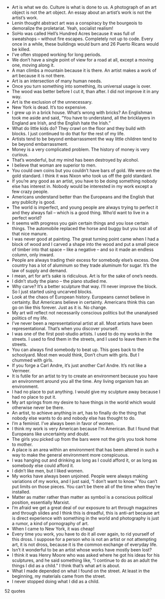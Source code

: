  - Art is what we do. Culture is what is done to us. A photograph of an art object is not the art object. An essay about an artist’s work is not the artist’s work.
 - Lenin thought abstract art was a conspiracy by the bourgeois to demoralize the proletariat. Yeah, socialist realism!
 - SoHo was called Hell’s Hundred Acres because it was full of sweatshops – without fire escapes. Completely not up to code. Every once in a while, these buildings would burn and 26 Puerto Ricans would be killed.
 - I’ve often stopped working for long periods.
 - We don’t have a single point of view for a road at all, except a moving one, moving along it.
 - A man climbs a mountain because it is there. An artist makes a work of art because it is not there.
 - Art is an intersection of many human needs.
 - Once you turn something into something, its universal usage is over.
 - The wood was better before I cut it, than after. I did not improve it in any way.
 - Art is the exclusion of the unnecessary.
 - New York is dead. It’s too expensive.
 - I grew up in a brick house. What’s wrong with bricks? An Englishman took me aside and said, “You have to understand, all the bricklayers in England are Irish, and the English hate the Irish.”
 - What do little kids do? They crawl on the floor and they build with blocks. I just continued to do that for the rest of my life.
 - Artists tend to be beyond embarrassment the way little children tend to be beyond embarrassment.
 - Money is a very complicated problem. The history of money is very curious.
 - That’s wonderful, but my mind has been destroyed by alcohol.
 - I believe that woman are superior to men.
 - You could own coins but you couldn’t have bars of gold. We were on the gold standard. I think it was Nixon who took us off the gold standard.
 - If you’re any good as an artist, you have to be doing something nobody else has interest in. Nobody would be interested in my work except a few crazy people.
 - Americans understand better than the Europeans and the English that any publicity is good.
 - The world is imperfect, and young people are always trying to perfect it and they always fail – which is a good thing. Who’d want to live in a perfect world?
 - It seems with progress you gain certain things and you lose certain things. The automobile replaced the horse and buggy but you lost all of that nice manure.
 - I was never good at painting. The great turning point came when I had a block of wood and I carved a shape into the wood and put a small piece of timber into that space – like a negative – and so it made an endless column, only inward.
 - People are always trading their excess for somebody else’s excess. One country has a lot of aluminum so they trade aluminum for sugar. It’s the law of supply and demand.
 - I mean, art for art’s sake is ridiculous. Art is for the sake of one’s needs.
 - I didn’t study the piano – the piano studied me.
 - Why carve? It’s a better sculpture that way. I’ll never improve the block. So I just started using uncarved blocks.
 - Look at the chaos of European history. Europeans cannot believe in certainty. But Americans believe in certainty. Americans think this can go on like this forever. Just as it is. No change.
 - My art will reflect not necessarily conscious politics but the unanalysed politics of my life.
 - I’ve never been a representational artist at all. Most artists have been representational. That’s when you discover yourself.
 - I was one of the first post-studio artists. I used to do my works in the streets. I used to find them in the streets, and I used to leave them in the streets.
 - You can always find somebody to beat up. This goes back to the schoolyard. Most men would think, Don’t chum with girls. But I chummed with girls.
 - If you forge a Carl Andre, it’s just another Carl Andre. It’s not like a Vermeer.
 - It is futile for an artist to try to create an environment because you have an environment around you all the time. Any living organism has an environment.
 - I had no place to put anything. I would give my sculpture away because I had no place to put it.
 - My art springs from my desire to have things in the world which would otherwise never be there.
 - An artist, to achieve anything in art, has to finally do the thing that nobody else wants to do and nobody else has thought to do.
 - I’m a feminist. I’ve always been in favor of women.
 - I think my work is very American because I’m American. But I found that Europeans like uncertainty and doubt.
 - The girls you picked up from the bars were not the girls you took home to mother.
 - A place is an area within an environment that has been altered in such a way to make the general environment more conspicuous.
 - I was hanging out and drinking as long as I could afford it, or as long as somebody else could afford it.
 - I didn’t like men, but I liked women.
 - My works have always been unjoined. People were always making variations of my works, and I just said, “I don’t want to know.” You can’t put limits on those pieces. You can’t be there all of the time when they’re installed.
 - Matter as matter rather than matter as symbol is a conscious political position, essentially Marxist.
 - I’m afraid we get a great deal of our exposure to art through magazines and through slides and I think this is dreadful, this is anti-art because art is direct experience with something in the world and photography is just a rumor, a kind of pornography of art.
 - When I came to New York, it was cheap!
 - Every time you work, you have to do it all over again, to rid yourself of this dross. I suppose for a person who is not an artist or not attempting art, it is not dross, because it is the common exchange of everyday life.
 - Isn’t it wonderful to be an artist whose works have mostly been lost?
 - I think it was Henry Moore who was asked where he got his ideas for his sculptures, and he said something like, “I continue to do as an adult the things I did as a child.” I think that’s what art is about.
 - What I made depended on what I found on the street. At least in the beginning, my materials came from the street.
 - I never stopped doing what I did as a child.

52 quotes
